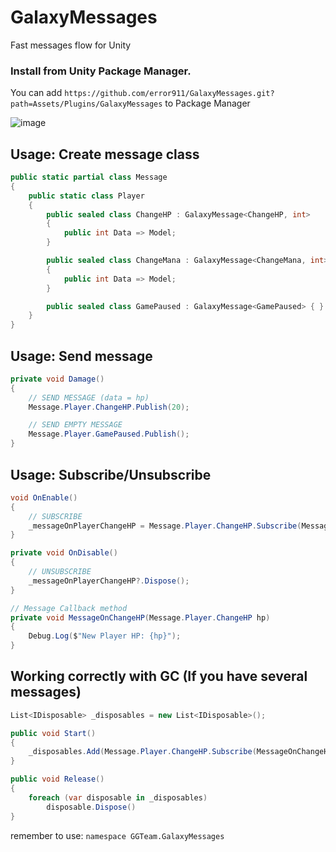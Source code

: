 # GalaxyMessages
Fast messages flow for Unity

### Install from Unity Package Manager.
You can add `https://github.com/error911/GalaxyMessages.git?path=Assets/Plugins/GalaxyMessages` to Package Manager

![image](https://user-images.githubusercontent.com/46207/79450714-3aadd100-8020-11ea-8aae-b8d87fc4d7be.png)

Usage: Create message class
---
```csharp
public static partial class Message
{
    public static class Player
    {
        public sealed class ChangeHP : GalaxyMessage<ChangeHP, int>
        {
            public int Data => Model;
        }

        public sealed class ChangeMana : GalaxyMessage<ChangeMana, int>
        {
            public int Data => Model;
        }

        public sealed class GamePaused : GalaxyMessage<GamePaused> { }
    }
}
```

Usage: Send message
---
```csharp
private void Damage()
{
    // SEND MESSAGE (data = hp)
    Message.Player.ChangeHP.Publish(20);

    // SEND EMPTY MESSAGE
    Message.Player.GamePaused.Publish();
}
```

Usage: Subscribe/Unsubscribe
---
```csharp
void OnEnable()
{
    // SUBSCRIBE
    _messageOnPlayerChangeHP = Message.Player.ChangeHP.Subscribe(MessageOnChangeHP);
}

private void OnDisable()
{
    // UNSUBSCRIBE
    _messageOnPlayerChangeHP?.Dispose();
}

// Message Callback method
private void MessageOnChangeHP(Message.Player.ChangeHP hp)
{
    Debug.Log($"New Player HP: {hp}");
}
```

Working correctly with GC (If you have several messages)
---
```csharp
List<IDisposable> _disposables = new List<IDisposable>();

public void Start()
{
    _disposables.Add(Message.Player.ChangeHP.Subscribe(MessageOnChangeHP));
}

public void Release()
{
    foreach (var disposable in _disposables)
        disposable.Dispose()
}

```


remember to use: `namespace GGTeam.GalaxyMessages`
